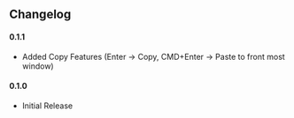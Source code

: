 ## Changelog

#### 0.1.1
* Added Copy Features (Enter -> Copy, CMD+Enter -> Paste to front most window)

#### 0.1.0
* Initial Release